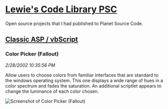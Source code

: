 # [Lewie's Code Library PSC](../../README.md)

Open source projects that I had published to Planet Source Code.

## [Classic ASP / vbScript](../README.md)

### Color Picker (Fallout)

*2/28/2002 10:35:56 PM*

Allow users to choose colors from familiar interfaces that are standard to the windows operating system. This one displays a wide range of hues in a color spectrum and fades the saturation. An additional scriptlet appears to change the luminance of each color chosen.

![Screenshot of Color Picker (Fallout)](/screenshot.jpg)



